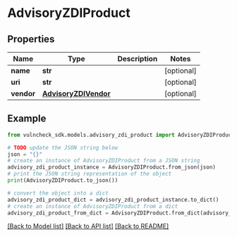 # AdvisoryZDIProduct


## Properties

Name | Type | Description | Notes
------------ | ------------- | ------------- | -------------
**name** | **str** |  | [optional] 
**uri** | **str** |  | [optional] 
**vendor** | [**AdvisoryZDIVendor**](AdvisoryZDIVendor.md) |  | [optional] 

## Example

```python
from vulncheck_sdk.models.advisory_zdi_product import AdvisoryZDIProduct

# TODO update the JSON string below
json = "{}"
# create an instance of AdvisoryZDIProduct from a JSON string
advisory_zdi_product_instance = AdvisoryZDIProduct.from_json(json)
# print the JSON string representation of the object
print(AdvisoryZDIProduct.to_json())

# convert the object into a dict
advisory_zdi_product_dict = advisory_zdi_product_instance.to_dict()
# create an instance of AdvisoryZDIProduct from a dict
advisory_zdi_product_from_dict = AdvisoryZDIProduct.from_dict(advisory_zdi_product_dict)
```
[[Back to Model list]](../README.md#documentation-for-models) [[Back to API list]](../README.md#documentation-for-api-endpoints) [[Back to README]](../README.md)


